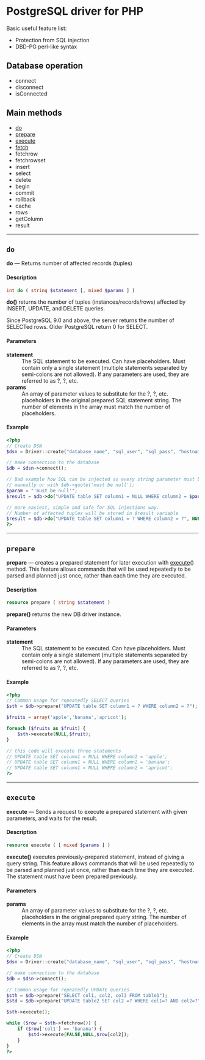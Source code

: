 # PostgreSQL driver for PHP

Basic useful feature list:

* Protection from SQL injection
* DBD-PG perl-like syntax

## Database operation

* connect
* disconnect
* isConnected

## Main methods

* [do](#do)
* [prepare](#prepare)
* [execute](#execute)
* [fetch](#fetch)
* fetchrow
* fetchrowset
* insert
* select
* delete
* begin
* commit
* rollback
* cache
* rows
* getColumn
* result

* * *
## **`do`**
**do** — Returns number of affected records (tuples)

#### Description

```php
int do ( string $statement [, mixed $params ] )
```

**do()** returns the number of tuples (instances/records/rows) affected by INSERT, UPDATE, and DELETE queries.

Since PostgreSQL 9.0 and above, the server returns the number of SELECTed rows. Older PostgreSQL return 0 for SELECT.

#### Parameters
<dl>
  <dt><b>statement</b></dt>
  <dd>The SQL statement to be executed. Can have placeholders. Must contain only a single statement (multiple statements separated by semi-colons are not allowed). If any parameters are used, they are referred to as ?, ?, etc.</dd>

<dt><b>params</b></dt>
  <dd>An array of parameter values to substitute for the ?, ?, etc. placeholders in the original prepared SQL statement string. The number of elements in the array must match the number of placeholders.</dd>
</dl>

#### Example

```php
<?php
// Create DSN 
$dsn = Driver::create("database_name", "sql_user", "sql_pass", "hostname.com", 5432);

// make connection to the database
$db = $dsn->connect();

// Bad example how SQL can be injected as every string parameter must be escaped 
// manually or with $db->quote('must be null');
$param = "'must be null'";
$result = $db->do("UPDATE table SET column1 = NULL WHERE column2 = $param");

// more easiest, simple and safe for SQL injections way.
// Number of affected tuples will be stored in $result variable
$result = $db->do("UPDATE table SET column1 = ? WHERE column2 = ?", NULL, 'must be null');
?>
```

* * *
## **`prepare`**
**prepare** — creates a prepared statement for later execution with [execute](#execute)() method. This feature allows commands that will be used repeatedly to be parsed and planned just once, rather than each time they are executed.

#### Description

```php
resource prepare ( string $statement )
```

**prepare()** returns the new DB driver instance.

#### Parameters
<dl>
  <dt><b>statement</b></dt>
  <dd>The SQL statement to be executed. Can have placeholders. Must contain only a single statement (multiple statements separated by semi-colons are not allowed). If any parameters are used, they are referred to as ?, ?, etc.</dd>
</dl>

#### Example

```php
<?php
// Common usage for repeatedly SELECT queries
$sth = $db->prepare("UPDATE table SET column1 = ? WHERE column2 = ?");

$fruits = array('apple','banana','apricot');

foreach ($fruits as $fruit) {
	$sth->execute(NULL,$fruit);
}

// this code will execute three statements
// UPDATE table SET column1 = NULL WHERE column2 = 'apple';
// UPDATE table SET column1 = NULL WHERE column2 = 'banana';
// UPDATE table SET column1 = NULL WHERE column2 = 'apricot';
?>
```


* * *
## **`execute`**
**execute** — Sends a request to execute a prepared statement with given parameters, and waits for the result.

#### Description

```php
resource execute ( [ mixed $params ] )
```

**execute()** executes previously-prepared statement, instead of giving a query string. This feature allows commands that will be used repeatedly to be parsed and planned just once, rather than each time they are executed. The statement must have been prepared previously.

#### Parameters
<dl>
  <dt><b>params</b></dt>
  <dd>An array of parameter values to substitute for the ?, ?, etc. placeholders in the original prepared query string. The number of elements in the array must match the number of placeholders.</dd>
</dl>

#### Example

```php
<?php
// Create DSN 
$dsn = Driver::create("database_name", "sql_user", "sql_pass", "hostname.com", 5432);

// make connection to the database
$db = $dsn->connect();

// Common usage for repeatedly UPDATE queries
$sth = $db->prepare("SELECT col1, col2, col3 FROM table1");
$std = $db->prepare("UPDATE table2 SET col2 =? WHERE col1=? AND col2=?");

$sth->execute();

while ($row = $sth->fetchrow()) {
	if ($row['col1'] == 'banana') {
    	$std->execute(FALSE,NULL,$row[col2]);
    }
}
?>
```
